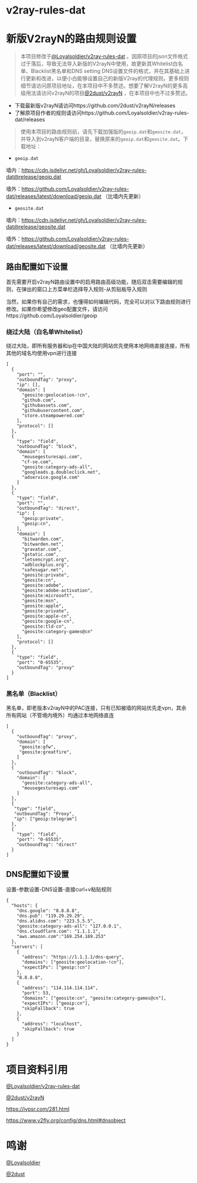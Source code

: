 # v2ray-rules-dat
# 新版V2rayN的路由规则设置
>本项目修改于[@Loyalsoldier/v2ray-rules-dat](https://github.com/Loyalsoldier/v2ray-rules-dat) 。因原项目的json文件格式过于落后，导致无法导入新版的V2rayN中使用，故更新其Whitelist白名单、Blacklist黑名单和DNS setting DNS设置文件的格式，并在其基础上进行更新和改进，以便小白能够设置自己的新版V2ray的代理规则。更多规则细节请访问原项目地址，在本项目中不多赘述。想要了解V2rayN的更多高级用法请访问v2rayN的项目[@2dust/v2rayN](https://github.com/2dust/v2rayN) ，在本项目中也不过多赘述。

* 下载最新版v2rayN请访问https://github.com/2dust/v2rayN/releases
* 了解原项目作者的规则请访问https://github.com/Loyalsoldier/v2ray-rules-dat/releases

>使用本项目的路由规则前，请先下载加强版的`geoip.dat`和`geosite.dat`，并导入到v2rayN客户端的目录，替换原来的`geoip.dat`和`geosite.dat`。下载地址：

* `geoip.dat`

墙内：https://cdn.jsdelivr.net/gh/Loyalsoldier/v2ray-rules-dat@release/geoip.dat

墙外：https://github.com/Loyalsoldier/v2ray-rules-dat/releases/latest/download/geoip.dat （比墙内先更新）

* `geosite.dat`

墙内：https://cdn.jsdelivr.net/gh/Loyalsoldier/v2ray-rules-dat@release/geosite.dat

墙外：https://github.com/Loyalsoldier/v2ray-rules-dat/releases/latest/download/geosite.dat （比墙内先更新）

## 路由配置如下设置
首先需要开启v2rayN路由设置中的启用路由高级功能，随后双击需要编辑的规则，在弹出的窗口上方菜单栏选择导入规则-从剪贴板导入规则

当然，如果你有自己的需求，也懂得如何编辑代码，完全可以对以下路由规则进行修改。如果你希望修改geo配置文件，请访问https://github.com/Loyalsoldier/geoip
### 绕过大陆（白名单Whitelist）
绕过大陆，即所有服务器和ip在中国大陆的网站优先使用本地网络直接连接，所有其他的域名均使用vpn进行连接
```
[
  {
    "port": "",
    "outboundTag": "proxy",
    "ip": [],
    "domain": [
      "geosite:geolocation-!cn",
      "github.com",
      "githubassets.com",
      "githubusercontent.com",
      "store.steampowered.com"
    ],
    "protocol": []
  },
  {
    "type": "field",
    "outboundTag": "block",
    "domain": [
      "mousegesturesapi.com",
      "cf-se.com",
      "geosite:category-ads-all",
      "googleads.g.doubleclick.net",
      "adservice.google.com"
    ]
  },
  {
    "type": "field",
    "port": "",
    "outboundTag": "direct",
    "ip": [
      "geoip:private",
      "geoip:cn",
    ],
    "domain": [
      "bitwarden.com",
      "bitwarden.net",
      "gravatar.com",
      "gstatic.com",
      "letsencrypt.org",
      "adblockplus.org",
      "safesugar.net",    
      "geosite:private",
      "geosite:cn",
      "geosite:adobe",
      "geosite:adobe-activation",
      "geosite:microsoft",
      "geosite:msn",
      "geosite:apple",
      "geosite:private",
      "geosite:apple-cn",
      "geosite:google-cn",
      "geosite:tld-cn",
      "geosite:category-games@cn"
    ],
    "protocol": []
  },
  {
    "type": "field",
    "port": "0-65535",
    "outboundTag": "proxy"
  }
]
```
### 黑名单（Blacklist）
黑名单，即老版本v2rayN中的PAC连接，只有已知被墙的网站优先走vpn，其余所有网站（不管境内境外）均通过本地网络直连
```
[
  {
    "outboundTag": "proxy",
    "domain": [
     "geosite:gfw",
     "geosite:greatfire",
    ]
  },
  {
    "outboundTag": "block",
    "domain": [
      "geosite:category-ads-all",
      "mousegesturesapi.com"
    ]
  },
  {
   "type": "field",
   "outboundTag": "Proxy",
   "ip": ["geoip:telegram"]
  },
  {
    "type": "field",
    "port": "0-65535",
    "outboundTag": "direct"
  }
]
```

## DNS配置如下设置
设置-参数设置-DNS设置-直接curl+v粘贴规则
```
{
  "hosts": {
    "dns.google": "8.8.8.8",
    "dns.pub": "119.29.29.29",
    "dns.alidns.com": "223.5.5.5",
    "geosite:category-ads-all": "127.0.0.1",
    "dns.cloudflare.com": "1.1.1.1",
    "aws.amazon.com":"169.254.169.253"
  },
  "servers": [
    {
      "address": "https://1.1.1.1/dns-query",
      "domains": ["geosite:geolocation-!cn"],
      "expectIPs": ["geoip:!cn"]
    },
    "8.8.8.8",
    {
      "address": "114.114.114.114",
      "port": 53,
      "domains": ["geosite:cn", "geosite:category-games@cn"],
      "expectIPs": ["geoip:cn"],
      "skipFallback": true
    },
    {
      "address": "localhost",
      "skipFallback": true
    }
  ]
}
```

# 项目资料引用
[@Loyalsoldier/v2ray-rules-dat](https://github.com/Loyalsoldier/v2ray-rules-dat)

[@2dust/v2rayN](https://github.com/2dust/v2rayN)

https://ivpsr.com/281.html

https://www.v2fly.org/config/dns.html#dnsobject

# 鸣谢
[@Loyalsoldier](https://github.com/Loyalsoldier)

[@2dust](https://github.com/2dust)
